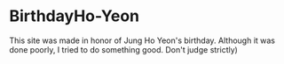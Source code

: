 # BirthdayHo-Yeon
This site was made in honor of Jung Ho Yeon's birthday. Although it was done poorly, I tried to do something good. Don't judge strictly)
